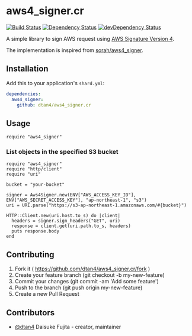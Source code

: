 # aws4_signer.cr
[![Build Status](https://travis-ci.org/dtan4/aws4_signer.cr.svg?branch=master)](https://travis-ci.org/dtan4/aws4_signer.cr)
[![Dependency Status](https://shards.rocks/badge/github/dtan4/aws4_signer.cr/status.svg)](https://shards.rocks/github/dtan4/aws4_signer.cr)
[![devDependency Status](https://shards.rocks/badge/github/dtan4/aws4_signer.cr/dev_status.svg)](https://shards.rocks/github/dtan4/aws4_signer.cr)

A simple library to sign AWS request using [AWS Signature Version 4](https://docs.aws.amazon.com/general/latest/gr/signature-version-4.html).

The implementation is inspired from [sorah/aws4_signer](https://github.com/sorah/aws4_signer).

## Installation

Add this to your application's `shard.yml`:

```yaml
dependencies:
  aws4_signer:
    github: dtan4/aws4_signer.cr
```

## Usage

```crystal
require "aws4_signer"
```

### List objects in the specified S3 bucket

``` crystal
require "aws4_signer"
require "http/client"
require "uri"

bucket = "your-bucket"

signer = Aws4Signer.new(ENV["AWS_ACCESS_KEY_ID"], ENV["AWS_SECRET_ACCESS_KEY"], "ap-northeast-1", "s3")
uri = URI.parse("https://s3-ap-northeast-1.amazonaws.com/#{bucket}")

HTTP::Client.new(uri.host.to_s) do |client|
  headers = signer.sign_headers("GET", uri)
  response = client.get(uri.path.to_s, headers)
  puts response.body
end
```

## Contributing

1. Fork it ( https://github.com/dtan4/aws4_signer.cr/fork )
2. Create your feature branch (git checkout -b my-new-feature)
3. Commit your changes (git commit -am 'Add some feature')
4. Push to the branch (git push origin my-new-feature)
5. Create a new Pull Request

## Contributors

- [@dtan4](https://github.com/dtan4) Daisuke Fujita - creator, maintainer
